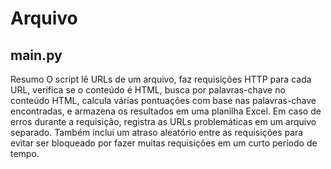 # Arquivo
## main.py
Resumo
O script lê URLs de um arquivo, faz requisições HTTP para cada URL, verifica se o conteúdo é HTML, busca por palavras-chave no conteúdo HTML, calcula várias pontuações com base nas palavras-chave encontradas, e armazena os resultados em uma planilha Excel. Em caso de erros durante a requisição, registra as URLs problemáticas em um arquivo separado. Também inclui um atraso aleatório entre as requisições para evitar ser bloqueado por fazer muitas requisições em um curto período de tempo.
